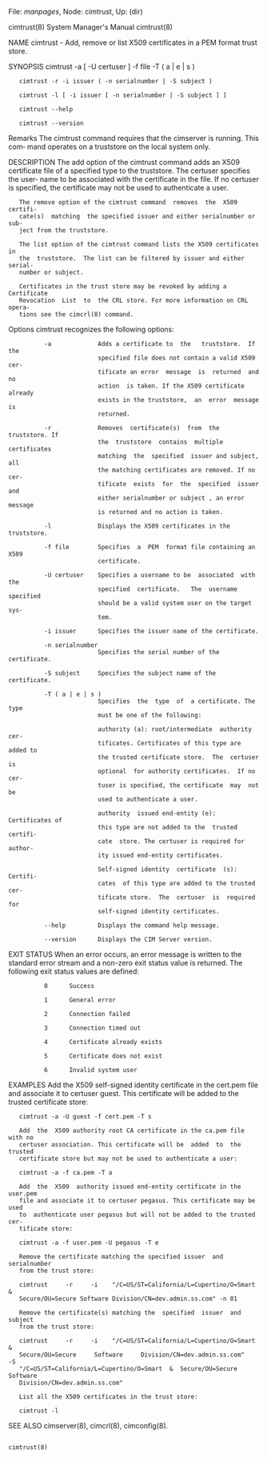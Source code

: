 File: *manpages*,  Node: cimtrust,  Up: (dir)

cimtrust(8)                 System Manager's Manual                cimtrust(8)



NAME
       cimtrust  - Add, remove or list X509 certificates in a PEM format trust
       store.

SYNOPSIS
       cimtrust -a [ -U certuser ] -f file -T ( a | e | s )

       cimtrust -r -i issuer ( -n serialnumber | -S subject )

       cimtrust -l [ -i issuer [ -n serialnumber | -S subject ] ]

       cimtrust --help

       cimtrust --version


   Remarks
       The cimtrust command requires that the cimserver is running. This  com‐
       mand operates on a truststore on the local system only.


DESCRIPTION
       The add option of the cimtrust command adds an X509 certificate file of
       a specified type  to the truststore. The certuser specifies  the  user‐
       name to be associated with the certificate in the file.  If no certuser
       is specified, the certificate may not be used to authenticate a user.

       The remove option of the cimtrust command  removes  the  X509  certifi‐
       cate(s)  matching  the specified issuer and either serialnumber or sub‐
       ject from the truststore.

       The list option of the cimtrust command lists the X509 certificates  in
       the  truststore.  The list can be filtered by issuer and either serial‐
       number or subject.

       Certificates in the trust store may be revoked by adding a  Certificate
       Revocation  List  to  the CRL store. For more information on CRL opera‐
       tions see the cimcrl(8) command.

   Options
       cimtrust recognizes the following options:

              -a             Adds a certificate to  the   truststore.  If  the
                             specified file does not contain a valid X509 cer‐
                             tificate an error  message  is  returned  and  no
                             action  is taken. If the X509 certificate already
                             exists in the truststore,  an  error  message  is
                             returned.

              -r             Removes  certificate(s)  from  the truststore. If
                             the  truststore  contains  multiple  certificates
                             matching  the  specified  issuer and subject, all
                             the matching certificates are removed. If no cer‐
                             tificate  exists  for  the  specified  issuer and
                             either serialnumber or subject , an error message
                             is returned and no action is taken.

              -l             Displays the X509 certificates in the truststore.

              -f file        Specifies  a  PEM  format file containing an X509
                             certificate.

              -U certuser    Specifies a username to be  associated  with  the
                             specified  certificate.   The  username specified
                             should be a valid system user on the target  sys‐
                             tem.

              -i issuer      Specifies the issuer name of the certificate.

              -n serialnumber
                             Specifies the serial number of the certificate.

              -S subject     Specifies the subject name of the certificate.

              -T ( a | e | s )
                             Specifies  the  type  of  a certificate. The type
                             must be one of the following:

                             authority (a): root/intermediate  authority  cer‐
                             tificates. Certificates of this type are added to
                             the trusted certificate store.  The  certuser  is
                             optional  for authority certificates.  If no cer‐
                             tuser is specified, the certificate  may  not  be
                             used to authenticate a user.

                             authority  issued end-entity (e): Certificates of
                             this type are not added to the  trusted  certifi‐
                             cate  store. The certuser is required for author‐
                             ity issued end-entity certificates.

                             Self-signed identity  certificate  (s):  Certifi‐
                             cates  of this type are added to the trusted cer‐
                             tificate store.  The  certuser  is  required  for
                             self-signed identity certificates.

              --help         Displays the command help message.

              --version      Displays the CIM Server version.

EXIT STATUS
       When an error occurs, an error message is written to the standard error
       stream and a non-zero exit status value is returned. The following exit
       status values are defined:

              0      Success

              1      General error

              2      Connection failed

              3      Connection timed out

              4      Certificate already exists

              5      Certificate does not exist

              6      Invalid system user

EXAMPLES
       Add  the X509 self-signed identity certificate in the cert.pem file and
       associate it to certuser guest. This certificate will be added  to  the
       trusted certificate store:

       cimtrust -a -U guest -f cert.pem -T s

       Add  the  X509 authority root CA certificate in the ca.pem file with no
       certuser association. This certificate will be  added  to  the  trusted
       certificate store but may not be used to authenticate a user:

       cimtrust -a -f ca.pem -T a

       Add  the  X509  authority issued end-entity certificate in the user.pem
       file and associate it to certuser pegasus. This certificate may be used
       to  authenticate user pegasus but will not be added to the trusted cer‐
       tificate store:

       cimtrust -a -f user.pem -U pegasus -T e

       Remove the certificate matching the specified issuer  and  serialnumber
       from the trust store:

       cimtrust     -r     -i    "/C=US/ST=California/L=Cupertino/O=Smart    &
       Secure/OU=Secure Software Division/CN=dev.admin.ss.com" -n 01

       Remove the certificate(s) matching the  specified  issuer  and  subject
       from the trust store:

       cimtrust     -r     -i    "/C=US/ST=California/L=Cupertino/O=Smart    &
       Secure/OU=Secure     Software     Division/CN=dev.admin.ss.com"      -S
       "/C=US/ST=California/L=Cupertino/O=Smart  &  Secure/OU=Secure  Software
       Division/CN=dev.admin.ss.com"

       List all the X509 certificates in the trust store:

       cimtrust -l


SEE ALSO
       cimserver(8), cimcrl(8), cimconfig(8).



                                                                   cimtrust(8)
